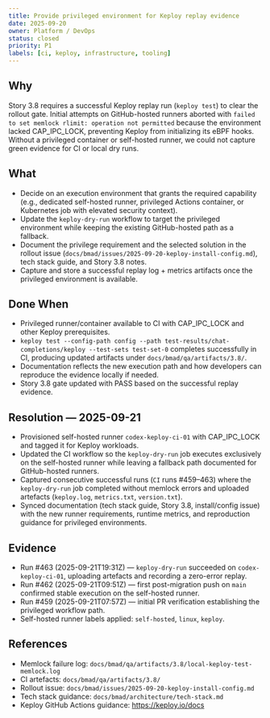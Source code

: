 ```yaml
---
title: Provide privileged environment for Keploy replay evidence
date: 2025-09-20
owner: Platform / DevOps
status: closed
priority: P1
labels: [ci, keploy, infrastructure, tooling]
---
```


## Why

Story 3.8 requires a successful Keploy replay run (`keploy test`) to clear the rollout gate. Initial attempts on GitHub-hosted runners aborted with `failed to set memlock rlimit: operation not permitted` because the environment lacked CAP_IPC_LOCK, preventing Keploy from initializing its eBPF hooks. Without a privileged container or self-hosted runner, we could not capture green evidence for CI or local dry runs.

## What

- Decide on an execution environment that grants the required capability (e.g., dedicated self-hosted runner, privileged Actions container, or Kubernetes job with elevated security context).
- Update the `keploy-dry-run` workflow to target the privileged environment while keeping the existing GitHub-hosted path as a fallback.
- Document the privilege requirement and the selected solution in the rollout issue (`docs/bmad/issues/2025-09-20-keploy-install-config.md`), tech stack guide, and Story 3.8 notes.
- Capture and store a successful replay log + metrics artifacts once the privileged environment is available.

## Done When

- Privileged runner/container available to CI with CAP_IPC_LOCK and other Keploy prerequisites.
- `keploy test --config-path config --path test-results/chat-completions/keploy --test-sets test-set-0` completes successfully in CI, producing updated artifacts under `docs/bmad/qa/artifacts/3.8/`.
- Documentation reflects the new execution path and how developers can reproduce the evidence locally if needed.
- Story 3.8 gate updated with PASS based on the successful replay evidence.

## Resolution — 2025-09-21

- Provisioned self-hosted runner `codex-keploy-ci-01` with CAP_IPC_LOCK and tagged it for Keploy workloads.
- Updated the CI workflow so the `keploy-dry-run` job executes exclusively on the self-hosted runner while leaving a fallback path documented for GitHub-hosted runners.
- Captured consecutive successful runs (`CI` runs #459–463) where the `keploy-dry-run` job completed without memlock errors and uploaded artefacts (`keploy.log`, `metrics.txt`, `version.txt`).
- Synced documentation (tech stack guide, Story 3.8, install/config issue) with the new runner requirements, runtime metrics, and reproduction guidance for privileged environments.

## Evidence

- Run #463 (2025-09-21T19:31Z) — `keploy-dry-run` succeeded on `codex-keploy-ci-01`, uploading artefacts and recording a zero-error replay.
- Run #462 (2025-09-21T09:51Z) — first post-migration push on `main` confirmed stable execution on the self-hosted runner.
- Run #459 (2025-09-21T07:57Z) — initial PR verification establishing the privileged workflow path.
- Self-hosted runner labels applied: `self-hosted`, `linux`, `keploy`.

## References

- Memlock failure log: `docs/bmad/qa/artifacts/3.8/local-keploy-test-memlock.log`
- CI artefacts: `docs/bmad/qa/artifacts/3.8/`
- Rollout issue: `docs/bmad/issues/2025-09-20-keploy-install-config.md`
- Tech stack guidance: `docs/bmad/architecture/tech-stack.md`
- Keploy GitHub Actions guidance: https://keploy.io/docs
